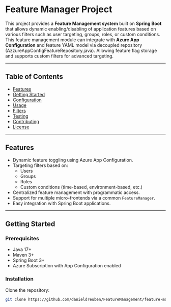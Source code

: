 # Feature Manager Project

This project provides a **Feature Management system** built on **Spring Boot** that allows dynamic enabling/disabling of application features based on various filters such as user targeting, groups, roles, or custom conditions. This feature management module can integrate with **Azure App Configuration** and feature YAML model via decoupled repository (AzzureAppConfigFeatureRepository.java).  Allowing feature flag storage and supports custom filters for advanced targeting.

---

## Table of Contents

- [Features](#features)
- [Getting Started](#getting-started)
- [Configuration](#configuration)
- [Usage](#usage)
- [Filters](#filters)
- [Testing](#testing)
- [Contributing](#contributing)
- [License](#license)

---

## Features

- Dynamic feature toggling using Azure App Configuration.
- Targeting filters based on:
  - Users
  - Groups
  - Roles
  - Custom conditions (time-based, environment-based, etc.)
- Centralized feature management with programmatic access.
- Support for multiple micro-frontends via a common `FeatureManager`.
- Easy integration with Spring Boot applications.

---

## Getting Started

### Prerequisites

- Java 17+
- Maven 3+
- Spring Boot 3+
- Azure Subscription with App Configuration enabled

### Installation

Clone the repository:

```bash
git clone https://github.com/danieldreuben/FeatureManagement/feature-manager.git

